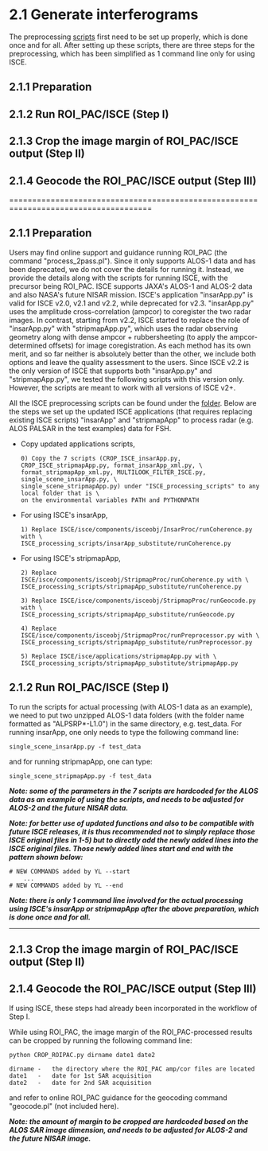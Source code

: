 # 2.1 Generate interferograms

The preprocessing [scripts](./ISCE_processing_scripts) first need to be set up properly, which is done once and for all. After setting up these scripts, there are three steps for the preprocessing, which has been simplified as 1 command line only for using ISCE. 

## 2.1.1 Preparation
## 2.1.2 Run ROI_PAC/ISCE (Step I)
## 2.1.3 Crop the image margin of ROI_PAC/ISCE output (Step II)
## 2.1.4 Geocode the ROI_PAC/ISCE output (Step III)

=====================================================================================


## 2.1.1 Preparation

Users may find online support and guidance running ROI_PAC (the command "process_2pass.pl"). Since it only supports ALOS-1 data and has been deprecated, we do not cover the details for running it. Instead, we provide the details along with the scripts for running ISCE, with the precursor being ROI_PAC. ISCE supports JAXA's ALOS-1 and ALOS-2 data and also NASA's future NISAR mission. ISCE's application "insarApp.py" is valid for ISCE v2.0, v2.1 and v2.2, while deprecated for v2.3. "insarApp.py" uses the amplitude cross-correlation (ampcor) to coregister the two radar images. In contrast, starting from v2.2, ISCE started to replace the role of "insarApp.py" with "stripmapApp.py", which uses the radar observing geometry along with dense ampcor + rubbersheeting (to apply the ampcor-determined offsets) for image coregistration. As each method has its own merit, and so far neither is absolutely better than the other, we include both options and leave the quality assessment to the users. Since ISCE v2.2 is the only version of ISCE that supports both "insarApp.py" and "stripmapApp.py", we tested the following scripts with this version only. However, the scripts are meant to work with all versions of ISCE v2+.

All the ISCE preprocessing scripts can be found under the [folder](./ISCE_processing_scripts).
Below are the steps we set up the updated ISCE applications (that requires replacing existing ISCE scripts) "insarApp" and "stripmapApp" to process radar (e.g. ALOS PALSAR in the test examples) data for FSH.


- Copy updated applications scripts,

      0) Copy the 7 scripts (CROP_ISCE_insarApp.py, CROP_ISCE_stripmapApp.py, format_insarApp_xml.py, \
      format_stripmapApp_xml.py, MULTILOOK_FILTER_ISCE.py, single_scene_insarApp.py, \
      single_scene_stripmapApp.py) under "ISCE_processing_scripts" to any local folder that is \
      on the environmental variables PATH and PYTHONPATH

- For using ISCE's insarApp, 

      1) Replace ISCE/isce/components/isceobj/InsarProc/runCoherence.py with \
      ISCE_processing_scripts/insarApp_substitute/runCoherence.py
	
- For using ISCE's stripmapApp,

      2) Replace ISCE/isce/components/isceobj/StripmapProc/runCoherence.py with \
      ISCE_processing_scripts/stripmapApp_substitute/runCoherence.py

      3) Replace ISCE/isce/components/isceobj/StripmapProc/runGeocode.py with \
      ISCE_processing_scripts/stripmapApp_substitute/runGeocode.py

      4) Replace ISCE/isce/components/isceobj/StripmapProc/runPreprocessor.py with \
      ISCE_processing_scripts/stripmapApp_substitute/runPreprocessor.py

      5) Replace ISCE/isce/applications/stripmapApp.py with \
      ISCE_processing_scripts/stripmapApp_substitute/stripmapApp.py



## 2.1.2 Run ROI_PAC/ISCE (Step I)

To run the scripts for actual processing (with ALOS-1 data as an example), we need to put two unzipped ALOS-1 data folders (with the folder name formatted as "ALPSRP*-L1.0") in the same directory, e.g. test_data. For running insarApp, one only needs to type the following command line:
	
    single_scene_insarApp.py -f test_data

and for running stripmapApp, one can type:

    single_scene_stripmapApp.py -f test_data

***Note: some of the parameters in the 7 scripts are hardcoded for the ALOS data as an example of using the scripts, and needs to be adjusted for ALOS-2 and the future NISAR data.***

***Note: for better use of updated functions and also to be compatible with future ISCE releases, it is thus recommended not to simply replace those ISCE original files in 1-5) but to directly add the newly added lines into the ISCE original files. Those newly added lines start and end with the pattern shown below:***

    # NEW COMMANDS added by YL --start
    	...
    # NEW COMMANDS added by YL --end

***Note: there is only 1 command line involved for the actual processing using ISCE's insarApp or stripmapApp after the above preparation, which is done once and for all.***

---------------------------------------------------------------------------------------------------

## 2.1.3 Crop the image margin of ROI_PAC/ISCE output (Step II)
## 2.1.4 Geocode the ROI_PAC/ISCE output (Step III)

If using ISCE, these steps had already been incorporated in the workflow of Step I.

While using ROI_PAC, the image margin of the ROI_PAC-processed results can be cropped by running the following command line:

	python CROP_ROIPAC.py dirname date1 date2

	dirname	-	the directory where the ROI_PAC amp/cor files are located
	date1	-	date for 1st SAR acquisition
	date2	-	date for 2nd SAR acquisition

and refer to online ROI_PAC guidance for the geocoding command "geocode.pl" (not included here). 


***Note: the amount of margin to be cropped are hardcoded based on the ALOS SAR image dimension, and needs to be adjusted for ALOS-2 and the future NISAR image.***
